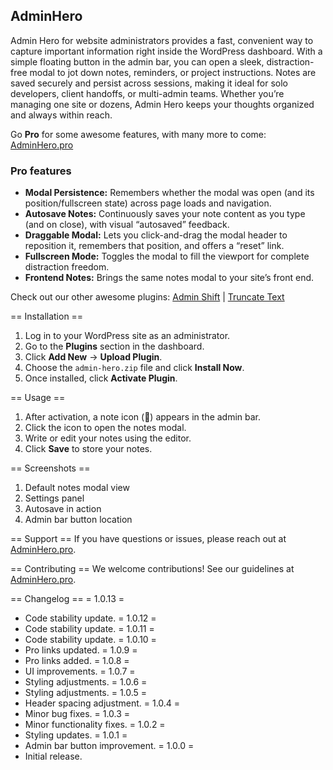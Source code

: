## AdminHero
Admin Hero for website administrators provides a fast, convenient way to capture important information right inside the WordPress dashboard. With a simple floating button in the admin bar, you can open a sleek, distraction-free modal to jot down notes, reminders, or project instructions. Notes are saved securely and persist across sessions, making it ideal for solo developers, client handoffs, or multi-admin teams. Whether you’re managing one site or dozens, Admin Hero keeps your thoughts organized and always within reach.

Go **Pro** for some awesome features, with many more to come: [AdminHero.pro](https://adminhero.pro)

### Pro features
- **Modal Persistence:** Remembers whether the modal was open (and its position/fullscreen state) across page loads and navigation.
- **Autosave Notes:** Continuously saves your note content as you type (and on close), with visual “autosaved” feedback.
- **Draggable Modal:** Lets you click-and-drag the modal header to reposition it, remembers that position, and offers a “reset” link.
- **Fullscreen Mode:** Toggles the modal to fill the viewport for complete distraction freedom.
- **Frontend Notes:** Brings the same notes modal to your site’s front end.

Check out our other awesome plugins: [Admin Shift](https://wordpress.org/plugins/admin-shift) | [Truncate Text](https://wordpress.org/plugins/truncate-text)

== Installation ==
1. Log in to your WordPress site as an administrator.  
2. Go to the **Plugins** section in the dashboard.  
3. Click **Add New** → **Upload Plugin**.  
4. Choose the `admin-hero.zip` file and click **Install Now**.  
5. Once installed, click **Activate Plugin**.

== Usage ==
1. After activation, a note icon (📝) appears in the admin bar.  
2. Click the icon to open the notes modal.  
3. Write or edit your notes using the editor.  
4. Click **Save** to store your notes.

== Screenshots ==
1. Default notes modal view
2. Settings panel
3. Autosave in action
4. Admin bar button location

== Support ==
If you have questions or issues, please reach out at [AdminHero.pro](https://adminhero.pro).

== Contributing ==
We welcome contributions! See our guidelines at [AdminHero.pro](https://adminhero.pro).

== Changelog ==
= 1.0.13 =
- Code stability update.
= 1.0.12 =
- Code stability update.
= 1.0.11 =
- Code stability update.
= 1.0.10 =
- Pro links updated.
= 1.0.9 =
- Pro links added.
= 1.0.8 =
- UI improvements.
= 1.0.7 =
- Styling adjustments.
= 1.0.6 =
- Styling adjustments.
= 1.0.5 =
- Header spacing adjustment.
= 1.0.4 =
- Minor bug fixes.
= 1.0.3 =
- Minor functionality fixes.
= 1.0.2 =
- Styling updates.
= 1.0.1 =
- Admin bar button improvement.
= 1.0.0 =
- Initial release.
